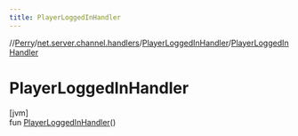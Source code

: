 ```yaml
---
title: PlayerLoggedInHandler
---
```

//[Perry](../../../index.html)/[net.server.channel.handlers](../index.html)/[PlayerLoggedInHandler](index.html)/[PlayerLoggedInHandler](-player-logged-in-handler.html)



# PlayerLoggedInHandler



[jvm]\
fun [PlayerLoggedInHandler](-player-logged-in-handler.html)()




